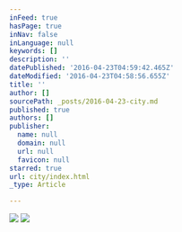 ```yaml
---
inFeed: true
hasPage: true
inNav: false
inLanguage: null
keywords: []
description: ''
datePublished: '2016-04-23T04:59:42.465Z'
dateModified: '2016-04-23T04:58:56.655Z'
title: ''
author: []
sourcePath: _posts/2016-04-23-city.md
published: true
authors: []
publisher:
  name: null
  domain: null
  url: null
  favicon: null
starred: true
url: city/index.html
_type: Article

---
```

![](https://the-grid-user-content.s3-us-west-2.amazonaws.com/144dd3ea-6c26-48de-9e90-fc313c0dfea1.jpg)
![](https://the-grid-user-content.s3-us-west-2.amazonaws.com/f89169e1-f45a-485e-8dae-fd10a79dfe50.jpg)